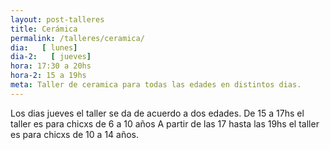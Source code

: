 ```yaml
---
layout: post-talleres
title: Cerámica
permalink: /talleres/ceramica/
dia:   [ lunes]
dia-2:   [ jueves]
hora: 17:30 a 20hs
hora-2: 15 a 19hs
meta: Taller de ceramica para todas las edades en distintos dias.
---
```


Los dias jueves el taller se da de acuerdo a dos edades. De 15 a 17hs el taller es para chicxs de 6 a 10 años
A partir de las 17 hasta las 19hs el taller es para chicxs de 10 a 14 años.